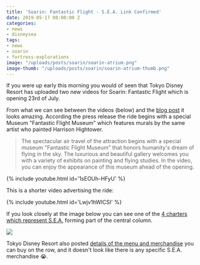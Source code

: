 ```yaml
---
title: 'Soarin: Fantastic Flight - S.E.A. Link Confirmed'
date: 2019-05-17 08:00:00 Z
categories:
- news
- disneysea
tags:
- news
- soarin
- fortress-explorations
image: "/uploads/posts/soarin/soarin-atrium.png"
image-thumb: "/uploads/posts/soarin/soarin-atrium-thumb.png"
---
```


If you were up early this morning you would of seen that Tokyo Disney Resort has uploaded two new videos for Soarin: Fantastic Flight which is opening 23rd of July.

From what we can see between the videos (below) and the [blog post](https://www.tokyodisneyresort.jp/blog/pr190517/) it looks amazing. According the press release the ride begins with a special Museum "Fantastic Flight Museum" which features murals by the same artist who painted Harrison Hightower.

> The spectacular air travel of the attraction begins with a special museum "Fantastic Flight Museum" that honors humanity's dream of flying in the sky. The luxurious and beautiful gallery welcomes you with a variety of exhibits on painting and flying studies. In the video, you can enjoy the appearance of this museum ahead of the opening.

{% include youtube.html id='1sEOUh-HFyU' %}

This is a shorter video advertising the ride:

{% include youtube.html id='Lwjv1hWICSI' %}

If you look closely at the image below you can see one of the [4 charters which represent S.E.A.](/history/society-of-explorers-and-adventurers-part-1) forming part of the central column.

![](/uploads/posts/soarin/soarin-atrium-1.png)

Tokyo Disney Resort also posted [details of the menu and merchandise](https://www.tokyodisneyresort.jp/blog/pr190517/) you can buy on the row, and it doesn't look like there is any specific S.E.A. merchandise 😭.